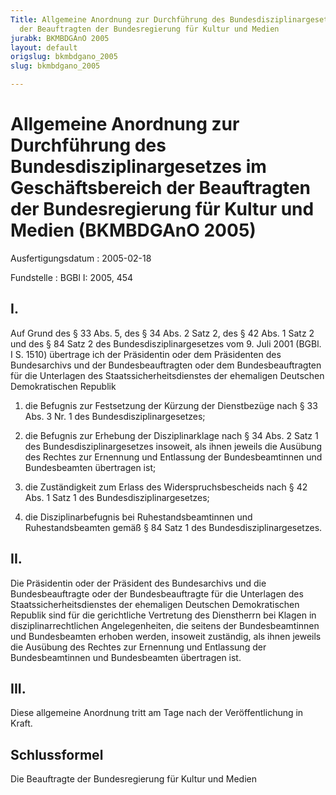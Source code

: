 ```yaml
---
Title: Allgemeine Anordnung zur Durchführung des Bundesdisziplinargesetzes im Geschäftsbereich
  der Beauftragten der Bundesregierung für Kultur und Medien
jurabk: BKMBDGAnO 2005
layout: default
origslug: bkmbdgano_2005
slug: bkmbdgano_2005

---
```


# Allgemeine Anordnung zur Durchführung des Bundesdisziplinargesetzes im Geschäftsbereich der Beauftragten der Bundesregierung für Kultur und Medien (BKMBDGAnO 2005)

Ausfertigungsdatum
:   2005-02-18

Fundstelle
:   BGBl I: 2005, 454



## I.

Auf Grund des § 33 Abs. 5, des § 34 Abs. 2 Satz 2, des § 42 Abs. 1
Satz 2 und des § 84 Satz 2 des Bundesdisziplinargesetzes vom 9. Juli
2001 (BGBl. I S. 1510) übertrage ich
der Präsidentin oder dem Präsidenten des Bundesarchivs und
der Bundesbeauftragten oder dem Bundesbeauftragten für die Unterlagen
des Staatssicherheitsdienstes der ehemaligen Deutschen Demokratischen
Republik

1.  die Befugnis zur Festsetzung der Kürzung der Dienstbezüge nach § 33
    Abs. 3 Nr. 1 des Bundesdisziplinargesetzes;


2.  die Befugnis zur Erhebung der Disziplinarklage nach § 34 Abs. 2 Satz 1
    des Bundesdisziplinargesetzes insoweit, als ihnen jeweils die Ausübung
    des Rechtes zur Ernennung und Entlassung der Bundesbeamtinnen und
    Bundesbeamten übertragen ist;


3.  die Zuständigkeit zum Erlass des Widerspruchsbescheids nach § 42 Abs.
    1 Satz 1 des Bundesdisziplinargesetzes;


4.  die Disziplinarbefugnis bei Ruhestandsbeamtinnen und Ruhestandsbeamten
    gemäß § 84 Satz 1 des Bundesdisziplinargesetzes.





## II.

Die Präsidentin oder der Präsident des Bundesarchivs und
die Bundesbeauftragte oder der Bundesbeauftragte für die Unterlagen
des Staatssicherheitsdienstes der ehemaligen Deutschen Demokratischen
Republik
sind für die gerichtliche Vertretung des Dienstherrn bei Klagen in
disziplinarrechtlichen Angelegenheiten, die seitens der
Bundesbeamtinnen und Bundesbeamten erhoben werden, insoweit zuständig,
als ihnen jeweils die Ausübung des Rechtes zur Ernennung und
Entlassung der Bundesbeamtinnen und Bundesbeamten übertragen ist.


## III.

Diese allgemeine Anordnung tritt am Tage nach der Veröffentlichung in
Kraft.


## Schlussformel

Die Beauftragte der Bundesregierung für Kultur und Medien

